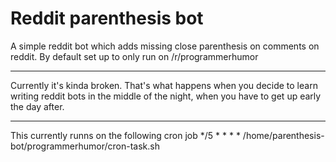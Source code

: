 # Reddit parenthesis bot
A simple reddit bot which adds missing close parenthesis on comments
on reddit. By default set up to only run on /r/programmerhumor

---

Currently it's kinda broken. That's what happens when you decide to
learn writing reddit bots in the middle of the night, when you have
to get up early the day after.

---

This currently runns on the following cron job
	*/5 * * * * /home/parenthesis-bot/programmerhumor/cron-task.sh 

